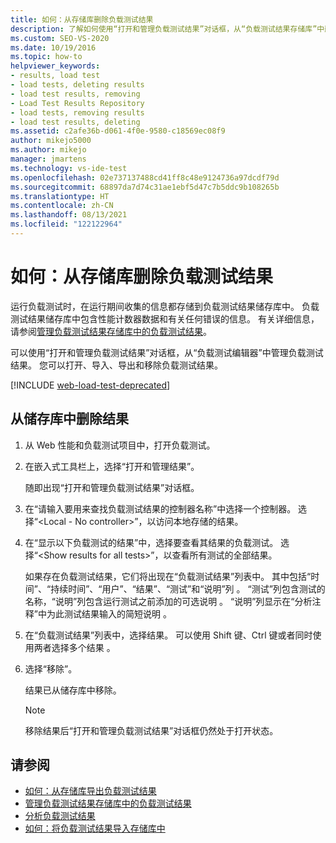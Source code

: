 ```yaml
---
title: 如何：从存储库删除负载测试结果
description: 了解如何使用“打开和管理负载测试结果”对话框，从“负载测试结果存储库”中删除信息。
ms.custom: SEO-VS-2020
ms.date: 10/19/2016
ms.topic: how-to
helpviewer_keywords:
- results, load test
- load tests, deleting results
- load test results, removing
- Load Test Results Repository
- load tests, removing results
- load test results, deleting
ms.assetid: c2afe36b-d061-4f0e-9580-c18569ec08f9
author: mikejo5000
ms.author: mikejo
manager: jmartens
ms.technology: vs-ide-test
ms.openlocfilehash: 02e737137488cd41ff8c48e9124736a97dcdf79d
ms.sourcegitcommit: 68897da7d74c31ae1ebf5d47c7b5ddc9b108265b
ms.translationtype: HT
ms.contentlocale: zh-CN
ms.lasthandoff: 08/13/2021
ms.locfileid: "122122964"
---
```

# <a name="how-to-delete-load-test-results-from-a-repository"></a>如何：从存储库删除负载测试结果

运行负载测试时，在运行期间收集的信息都存储到负载测试结果储存库中。 负载测试结果储存库中包含性能计数器数据和有关任何错误的信息。 有关详细信息，请参阅[管理负载测试结果存储库中的负载测试结果](../test/manage-load-test-results-in-the-load-test-results-repository.md)。

可以使用“打开和管理负载测试结果”对话框，从“负载测试编辑器”中管理负载测试结果。 您可以打开、导入、导出和移除负载测试结果。

[!INCLUDE [web-load-test-deprecated](includes/web-load-test-deprecated.md)]

## <a name="to-delete-results-from-a-repository"></a>从储存库中删除结果

1. 从 Web 性能和负载测试项目中，打开负载测试。

2. 在嵌入式工具栏上，选择“打开和管理结果”。

     随即出现“打开和管理负载测试结果”对话框。

3. 在“请输入要用来查找负载测试结果的控制器名称”中选择一个控制器。 选择“\<Local - No controller>”，以访问本地存储的结果。

4. 在“显示以下负载测试的结果”中，选择要查看其结果的负载测试。 选择“\<Show results for all tests>”，以查看所有测试的全部结果。

     如果存在负载测试结果，它们将出现在“负载测试结果”列表中。 其中包括“时间”、“持续时间”、“用户”、“结果”、“测试”和“说明”列     。 “测试”列包含测试的名称，“说明”列包含运行测试之前添加的可选说明 。 “说明”列显示在“分析注释”中为此测试结果输入的简短说明 。

5. 在“负载测试结果”列表中，选择结果。 可以使用 Shift 键、Ctrl 键或者同时使用两者选择多个结果 。

6. 选择“移除”。

     结果已从储存库中移除。

    > [!NOTE]
    > 移除结果后“打开和管理负载测试结果”对话框仍然处于打开状态。

## <a name="see-also"></a>请参阅

- [如何：从存储库导出负载测试结果](../test/how-to-export-load-test-results-from-a-repository.md)
- [管理负载测试结果存储库中的负载测试结果](../test/manage-load-test-results-in-the-load-test-results-repository.md)
- [分析负载测试结果](../test/analyze-load-test-results-using-the-load-test-analyzer.md)
- [如何：将负载测试结果导入存储库中](../test/how-to-import-load-test-results-into-a-repository.md)
